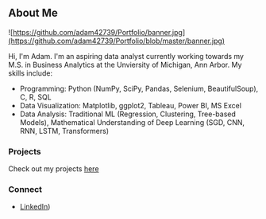 ## About Me

![https://github.com/adam42739/Portfolio/banner.jpg](https://github.com/adam42739/Portfolio/blob/master/banner.jpg)

Hi, I'm Adam. I'm an aspiring data analyst currently working towards my M.S. in Business Analytics at the Unviersity of Michigan, Ann Arbor. My skills include:

- Programming: Python (NumPy, SciPy, Pandas, Selenium, BeautifulSoup), C, R, SQL
- Data Visualization: Matplotlib, ggplot2, Tableau, Power BI, MS Excel
- Data Analysis: Traditional ML (Regression, Clustering, Tree-based Models), Mathematical Understanding of Deep Learning (SGD, CNN, RNN, LSTM, Transformers)

### Projects

Check out my projects [here](https://github.com/adam42739/Portfolio)

### Connect

- [LinkedIn](https://www.linkedin.com/in/adamclynch03/))


